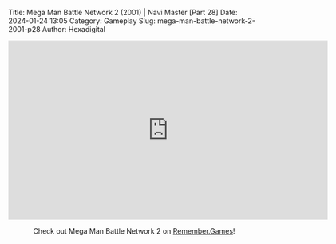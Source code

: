 Title: Mega Man Battle Network 2 (2001) | Navi Master [Part 28]
Date: 2024-01-24 13:05
Category: Gameplay
Slug: mega-man-battle-network-2-2001-p28
Author: Hexadigital

<center><iframe src="https://www.youtube.com/embed/1Iuai9Df34I?feature=oembed" allow="accelerometer; autoplay; encrypted-media; gyroscope; picture-in-picture" width="640" height="360" frameborder="0"></iframe>

Check out Mega Man Battle Network 2 on [Remember.Games](https://remember.games/game/2244/mega-man-battle-network-2/)!</center>